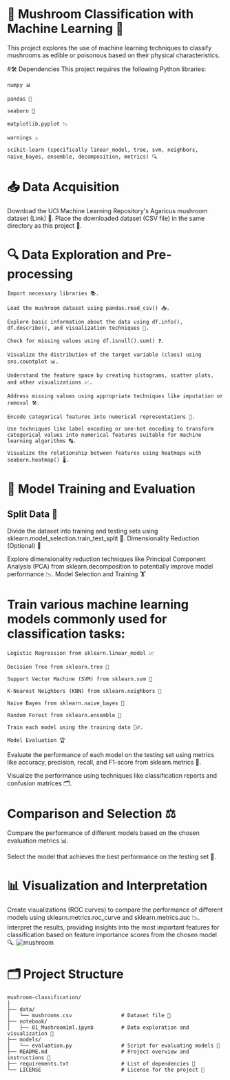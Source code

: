 # 🍄 Mushroom Classification with Machine Learning 🧠
This project explores the use of machine learning techniques to classify mushrooms as edible or poisonous based on their physical characteristics.

#🛠️ Dependencies
This project requires the following Python libraries:

    numpy 📊
    
    pandas 📅
    
    seaborn 🌈
    
    matplotlib.pyplot 📉
    
    warnings ⚠️
    
    scikit-learn (specifically linear_model, tree, svm, neighbors, naive_bayes, ensemble, decomposition, metrics) 🔍
# 📥 Data Acquisition
Download the UCI Machine Learning Repository's Agaricus mushroom dataset (Link) 🍄.
Place the downloaded dataset (CSV file) in the same directory as this project 📁.
# 🔍 Data Exploration and Pre-processing

    Import necessary libraries 📚.

    Load the mushroom dataset using pandas.read_csv() 📥.
    
    Explore basic information about the data using df.info(), df.describe(), and visualization techniques 🔎.
    
    Check for missing values using df.isnull().sum() ❓.
    
    Visualize the distribution of the target variable (class) using sns.countplot 📊.
    
    Understand the feature space by creating histograms, scatter plots, and other visualizations 📈.
    
    Address missing values using appropriate techniques like imputation or removal 🛠️.
    
    Encode categorical features into numerical representations 🔢.
    
    Use techniques like label encoding or one-hot encoding to transform categorical values into numerical features suitable for machine learning algorithms 🔠.
    
    Visualize the relationship between features using heatmaps with seaborn.heatmap() 🌡️.
# 🧠 Model Training and Evaluation

## Split Data 🧩

Divide the dataset into training and testing sets using sklearn.model_selection.train_test_split 🔄.
Dimensionality Reduction (Optional) 🔬

Explore dimensionality reduction techniques like Principal Component Analysis (PCA) from sklearn.decomposition to potentially improve model performance 📉.
Model Selection and Training 🏋️

# Train various machine learning models commonly used for classification tasks:
    
    Logistic Regression from sklearn.linear_model 📈
    
    Decision Tree from sklearn.tree 🌳
    
    Support Vector Machine (SVM) from sklearn.svm 🧩
    
    K-Nearest Neighbors (KNN) from sklearn.neighbors 👥
    
    Naive Bayes from sklearn.naive_bayes 🧠
    
    Random Forest from sklearn.ensemble 🌲
    
    Train each model using the training data 🏋️‍♂️.
    
    Model Evaluation 🏆

Evaluate the performance of each model on the testing set using metrics like accuracy, precision, recall, and F1-score from sklearn.metrics 📏.

Visualize the performance using techniques like classification reports and confusion matrices 🗂️.

# Comparison and Selection ⚖️

Compare the performance of different models based on the chosen evaluation metrics 📊.

Select the model that achieves the best performance on the testing set 🥇.

# 📊 Visualization and Interpretation

Create visualizations (ROC curves) to compare the performance of different models using sklearn.metrics.roc_curve and sklearn.metrics.auc 📉.
Interpret the results, providing insights into the most important features for classification based on feature importance scores from the chosen model 🔍.
![mushroom](https://github.com/user-attachments/assets/683ef8fc-0c01-4d42-a66d-9b3a77276ca8)

# 🗂️ Project Structure

    mushroom-classification/
    │
    ├── data/
    │   └── mushrooms.csv                # Dataset file 🍄
    ├── notebook/
    │   ├── 01_Mushroom1ml.ipynb         # Data exploration and visualization 📓
    ├── models/
    │   └── evaluation.py                # Script for evaluating models 🧮
    ├── README.md                        # Project overview and instructions 📜
    ├── requirements.txt                 # List of dependencies 📝
    └── LICENSE                          # License for the project 📜
